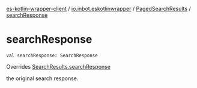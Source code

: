 [es-kotlin-wrapper-client](../../index.md) / [io.inbot.eskotlinwrapper](../index.md) / [PagedSearchResults](index.md) / [searchResponse](./search-response.md)

# searchResponse

`val searchResponse: SearchResponse`

Overrides [SearchResults.searchResponse](../-search-results/search-response.md)

the original search response.

